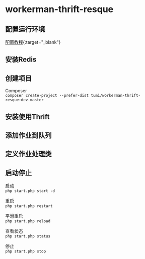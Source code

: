 workerman-thrift-resque
=========

配置运行环境
----------
[配置教程](http://www.workerman.net/install){:target="_blank"}

安装Redis
----------

创建项目
----------

Composer  
`composer create-project --prefer-dist tumi/workerman-thrift-resque:dev-master`

安装使用Thrift
----------

添加作业到队列
----------

定义作业处理类
----------

启动停止
----------

启动  
`php start.php start -d`

重启  
`php start.php restart`

平滑重启  
`php start.php reload`

查看状态  
`php start.php status`

停止  
`php start.php stop`
